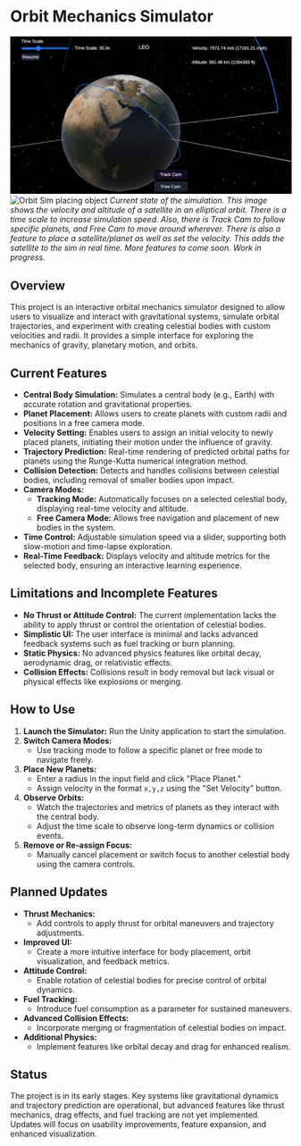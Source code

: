 # Orbit Mechanics Simulator

![Orbit Mechanics Simulator in Track Cam](./Assets/Images/trackCam01-04.png)
![Orbit Sim placing object](./Assets/Images/SpaceOrbitSimFreeCam.gif)
*Current state of the simulation. This image shows the velocity and altitude of a satellite in an elliptical orbit. There is a time scale to increase simulation speed. Also, there is Track Cam to follow specific planets, and Free Cam to move around wherever. There is also a feature to place a satellite/planet as well as set the velocity. This adds the satellite to the sim in real time. More features to come soon. Work in progress.*

## Overview
This project is an interactive orbital mechanics simulator designed to allow users to visualize and interact with gravitational systems, simulate orbital trajectories, and experiment with creating celestial bodies with custom velocities and radii. It provides a simple interface for exploring the mechanics of gravity, planetary motion, and orbits.

## Current Features
- **Central Body Simulation:** Simulates a central body (e.g., Earth) with accurate rotation and gravitational properties.
- **Planet Placement:** Allows users to create planets with custom radii and positions in a free camera mode.
- **Velocity Setting:** Enables users to assign an initial velocity to newly placed planets, initiating their motion under the influence of gravity.
- **Trajectory Prediction:** Real-time rendering of predicted orbital paths for planets using the Runge-Kutta numerical integration method.
- **Collision Detection:** Detects and handles collisions between celestial bodies, including removal of smaller bodies upon impact.
- **Camera Modes:**
  - **Tracking Mode:** Automatically focuses on a selected celestial body, displaying real-time velocity and altitude.
  - **Free Camera Mode:** Allows free navigation and placement of new bodies in the system.
- **Time Control:** Adjustable simulation speed via a slider, supporting both slow-motion and time-lapse exploration.
- **Real-Time Feedback:** Displays velocity and altitude metrics for the selected body, ensuring an interactive learning experience.

## Limitations and Incomplete Features
- **No Thrust or Attitude Control:** The current implementation lacks the ability to apply thrust or control the orientation of celestial bodies.
- **Simplistic UI:** The user interface is minimal and lacks advanced feedback systems such as fuel tracking or burn planning.
- **Static Physics:** No advanced physics features like orbital decay, aerodynamic drag, or relativistic effects.
- **Collision Effects:** Collisions result in body removal but lack visual or physical effects like explosions or merging.

## How to Use
1. **Launch the Simulator:** Run the Unity application to start the simulation.
2. **Switch Camera Modes:**
   - Use tracking mode to follow a specific planet or free mode to navigate freely.
3. **Place New Planets:**
   - Enter a radius in the input field and click "Place Planet."
   - Assign velocity in the format `x,y,z` using the "Set Velocity" button.
4. **Observe Orbits:**
   - Watch the trajectories and metrics of planets as they interact with the central body.
   - Adjust the time scale to observe long-term dynamics or collision events.
5. **Remove or Re-assign Focus:**
   - Manually cancel placement or switch focus to another celestial body using the camera controls.

## Planned Updates
- **Thrust Mechanics:**
  - Add controls to apply thrust for orbital maneuvers and trajectory adjustments.
- **Improved UI:**
  - Create a more intuitive interface for body placement, orbit visualization, and feedback metrics.
- **Attitude Control:**
  - Enable rotation of celestial bodies for precise control of orbital dynamics.
- **Fuel Tracking:**
  - Introduce fuel consumption as a parameter for sustained maneuvers.
- **Advanced Collision Effects:**
  - Incorporate merging or fragmentation of celestial bodies on impact.
- **Additional Physics:**
  - Implement features like orbital decay and drag for enhanced realism.

## Status
The project is in its early stages. Key systems like gravitational dynamics and trajectory prediction are operational, but advanced features like thrust mechanics, drag effects, and fuel tracking are not yet implemented. Updates will focus on usability improvements, feature expansion, and enhanced visualization.
